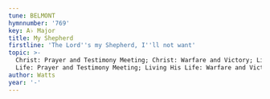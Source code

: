 ```yaml
---
tune: BELMONT
hymnnumber: '769'
key: A♭ Major
title: My Shepherd
firstline: 'The Lord''s my Shepherd, I''ll not want'
topic: >-
  Christ: Prayer and Testimony Meeting; Christ: Warfare and Victory; Living His
  Life: Prayer and Testimony Meeting; Living His Life: Warfare and Victory
author: Watts
year: '-'
---
```

